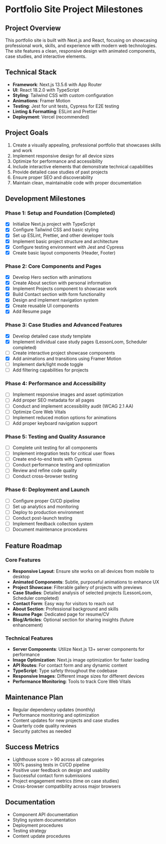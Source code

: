 # Portfolio Site Project Milestones

## Project Overview
This portfolio site is built with Next.js and React, focusing on showcasing professional work, skills, and experience with modern web technologies. The site features a clean, responsive design with animated components, case studies, and interactive elements.

## Technical Stack
- **Framework**: Next.js 13.5.6 with App Router
- **UI**: React 18.2.0 with TypeScript
- **Styling**: Tailwind CSS with custom configuration
- **Animations**: Framer Motion
- **Testing**: Jest for unit tests, Cypress for E2E testing
- **Linting & Formatting**: ESLint and Prettier
- **Deployment**: Vercel (recommended)

## Project Goals
1. Create a visually appealing, professional portfolio that showcases skills and work
2. Implement responsive design for all device sizes
3. Optimize for performance and accessibility
4. Include interactive elements that demonstrate technical capabilities
5. Provide detailed case studies of past projects
6. Ensure proper SEO and discoverability
7. Maintain clean, maintainable code with proper documentation

## Development Milestones

### Phase 1: Setup and Foundation (Completed)
- [x] Initialize Next.js project with TypeScript
- [x] Configure Tailwind CSS and basic styling
- [x] Set up ESLint, Prettier, and other developer tools
- [x] Implement basic project structure and architecture
- [x] Configure testing environment with Jest and Cypress
- [x] Create basic layout components (Header, Footer)

### Phase 2: Core Components and Pages
- [x] Develop Hero section with animations
- [x] Create About section with personal information
- [x] Implement Projects component to showcase work
- [x] Build Contact section with form functionality
- [x] Design and implement navigation system
- [x] Create reusable UI components
- [x] Add Resume page

### Phase 3: Case Studies and Advanced Features
- [x] Develop detailed case study template
- [x] Implement individual case study pages (LessonLoom, Scheduler completed)
- [ ] Create interactive project showcase components
- [x] Add animations and transitions using Framer Motion
- [ ] Implement dark/light mode toggle
- [ ] Add filtering capabilities for projects

### Phase 4: Performance and Accessibility
- [ ] Implement responsive images and asset optimization
- [ ] Add proper SEO metadata for all pages
- [ ] Conduct and implement accessibility audit (WCAG 2.1 AA)
- [ ] Optimize Core Web Vitals
- [ ] Implement reduced motion options for animations
- [ ] Add proper keyboard navigation support

### Phase 5: Testing and Quality Assurance
- [ ] Complete unit testing for all components
- [ ] Implement integration tests for critical user flows
- [ ] Create end-to-end tests with Cypress
- [ ] Conduct performance testing and optimization
- [ ] Review and refine code quality
- [ ] Conduct cross-browser testing

### Phase 6: Deployment and Launch
- [ ] Configure proper CI/CD pipeline
- [ ] Set up analytics and monitoring
- [ ] Deploy to production environment
- [ ] Conduct post-launch testing
- [ ] Implement feedback collection system
- [ ] Document maintenance procedures

## Feature Roadmap

### Core Features
- **Responsive Layout**: Ensure site works on all devices from mobile to desktop
- **Animated Components**: Subtle, purposeful animations to enhance UX
- **Project Showcase**: Filterable gallery of projects with previews
- **Case Studies**: Detailed analysis of selected projects (LessonLoom, Scheduler completed)
- **Contact Form**: Easy way for visitors to reach out
- **About Section**: Professional background and skills
- **Resume Page**: Dedicated page for resume/CV
- **Blog/Articles**: Optional section for sharing insights (future enhancement)

### Technical Features
- **Server Components**: Utilize Next.js 13+ server components for performance
- **Image Optimization**: Next.js image optimization for faster loading
- **API Routes**: For contact form and any dynamic content
- **TypeScript**: Type safety throughout the codebase
- **Responsive Images**: Different image sizes for different devices
- **Performance Monitoring**: Tools to track Core Web Vitals

## Maintenance Plan
- Regular dependency updates (monthly)
- Performance monitoring and optimization
- Content updates for new projects and case studies
- Quarterly code quality reviews
- Security patches as needed

## Success Metrics
- Lighthouse score > 90 across all categories
- 100% passing tests in CI/CD pipeline
- Positive user feedback on design and usability
- Successful contact form submissions
- Project engagement metrics (time on case studies)
- Cross-browser compatibility across major browsers

## Documentation
- Component API documentation
- Styling system documentation
- Deployment procedures
- Testing strategy
- Content update procedures 